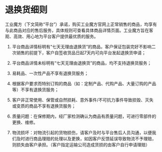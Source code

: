 # 退换货细则

工业魔方（下文简称“平台”）承诺，购买工业魔方官网上正常销售的商品，均享有与此商品对应的售后服务，具体规则可查看具体商品详情页面。工业魔方旨在客观、高效、用心地为平台客户提供最优质的服务。

1. 平台商品详情标明有“七天无理由退换货”的商品，客户保证包装完好不影响二次销售的前提下，客户自签收货品日起7天内可向平台发起退换货申请；

2. 平台商品详情未标明有“七天无理由退换货”的商品，均不支持退换货服务；

3. 易耗品、一次性产品不享有退换货服务；

4. 根据客户要求而特别订购的商品（如：定制产品、代购产品、大量订购的产品等）不享有退换货服务；

5. 客户非正常使用、保管或自然损耗、意外事件/不可抗力事件导致损毁、灭失或变质的商品不享有退换货服务；

6. 质量问题：在保修期内，经厂家检测确认为商品有质量问题，可进行零部件的更换、维修。

7. 物流损坏：对物流引起的货物损伤，请客户及时与平台售后人员沟通，以便我们及时进行商品理赔的处理以及更换，如因客户反馈延误导致物流不予理赔，则损失由客户承担。（客户指定运输公司造成货损的由客户自行申请理赔）
